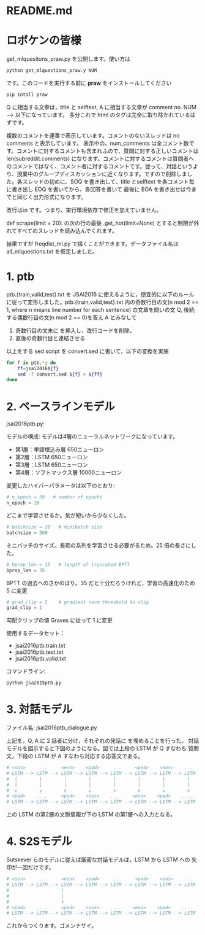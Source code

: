 ﻿# README.md

ロボケンの皆様
============


get_mlquesitons_praw.py を公開します。使い方は

```bash
python get_mlquestions_praw.y NUM
```

です。このコードを実行する前に **praw** をインストールしてください

```bash
pip intall praw
```
Q に相当する文章は，title と selftext, A に相当する文章が comment no. NUM --> 以下になっています。
多分これで html のタグは完全に取り除かれているはずです。

複数のコメントを連番で表示しています。コメントのないスレッドは no comments と表示しています。
表示中の，num_comments は全コメント数です。コメントに対するコメントも含まれふので、質問に対する正しいコメントは len(subreddit.comments) になります。コメントに対するコメントは質問者へのコメントではなく、コメント者に対するコメントです。従って、対話というより、授業中のグループディスカッションに近くなります。ですので削除しました。各スレッドの初めに、SOQ を書き出して、title とselftext を各コメント毎に書き出し EOQ を書いてから、各回答を書いて 最後に EOA を書き出せば今までと同じく出力形式になります。

改行は\n です。つまり、実行環境依存で修正を加えていません。

def scrape(limit = 20): の次の行の最後 .get_hot(limit=None) とすると制限が外れてすべてのスレッドを読み込んでくれます。

結果ですが freqdist_ml.py で描くことができます。データファイル名は all_mlquestions.txt を仮定しました。

# 1. ptb

ptb.{train,valid,test}.txt を JSAI2016 に使えるように，便宜的に以下のルール
に従って変形しました。ptb.{train,valid,test}.txt 内の奇数行目の文(n mod 2
== 1, where n means line number for each sentence) の文章を問いの文 Q, 後続
する偶数行目の文(n mod 2 == 0)を答え A とみなして

1. 奇数行目の文末に <cntnxt> を挿入し，改行コードを削除，
2. 直後の奇数行目と連結させる

以上をする sed script を convert.sed に書いて，以下の変換を実施

```bash
for f in ptb.*; do
    ff=jsai2016${f}
    sed -f convert.sed ${f} > ${ff}
done
```

# 2. ベースラインモデル

jsai2016ptb.py:

モデルの構成:
モデルは4層のニューラルネットワークになっています。
- 第1層：単語埋込み層 650ニューロン
- 第2層：LSTM 650ニューロン
- 第3層：LSTM 650ニューロン
- 第4層：ソフトマックス層 10000ニューロン

変更したハイパーパラメータは以下のとおり:

```python
# n_epoch = 39   # number of epochs
n_epoch = 10
```
どこまで学習させるか。気が短いから少なくした。

```python
# batchsize = 20   # minibatch size
batchsize = 500
```
ミニバッチのサイズ。長期の系列を学習させる必要がるため。25 倍の長さにした。

```python
# bprop_len = 35   # length of truncated BPTT
bprop_len = 35
```
BPTT の過去へのさかのぼり。35 だと十分だろうけれど，学習の高速化のため 5 に変更

```python
# grad_clip = 5    # gradient norm threshold to clip
grad_clip = 1
```
勾配クリップの値 Graves に従って 1 に変更

使用するデータセット：
* jsai2016ptb.train.txt
* jsai2016ptb.test.txt
* jsai2016ptb.valid.txt

コマンドライン:
```python
python jsa2015ptb.py
```

# 3. 対話モデル

ファイル名: jsai2016ptb_dialogue.py

上記を，Q, A に 2 話者に分け，それぞれの発話に <pad> を埋めることを行った。
対話モデルを図示すると下図のようになる。図では上段の LSTM が Q すなわち
質問文，下段の LSTM が A すなわち対応する応答文である。

```python
# <sos>     ...     <eos>    <pad>     ...     <pad>    <sos>    ...
# LSTM --> LSTM --> LSTM --> LSTM --> LSTM --> LSTM --> LSTM --> LSTM
#  |        |        |        |        |        |        |        |
#  |        |        |        |        |        |        |        |
#  v        v        v        v        v        v        v        v
# <pad>    ....     <pad>    <sos>    ...     <eos>    <pad>    ....
# LSTM --> LSTM --> LSTM --> LSTM --> LSTM --> LSTM --> LSTM --> LSTM
```
上の LSTM の第2層の文脈情報が下の LSTM の第1層への入力となる。

# 4. S2Sモデル

Sutskever らのモデルに従えば厳密な対話モデルは，LSTM から LSTM への
矢印が一回だけです。
```python
# <sos>     ...     <eos>    <pad>     ...     <pad>    <sos>    ...
# LSTM --> LSTM --> LSTM --> LSTM --> LSTM --> LSTM --> LSTM --> LSTM
#                   |
#                   |
#                   v
# <pad>    ....     <pad>    <sos>    ...     <eos>    <pad>    ....
# LSTM --> LSTM --> LSTM --> LSTM --> LSTM --> LSTM --> LSTM --> LSTM
```

これからつくります。ゴメンナサイ。

